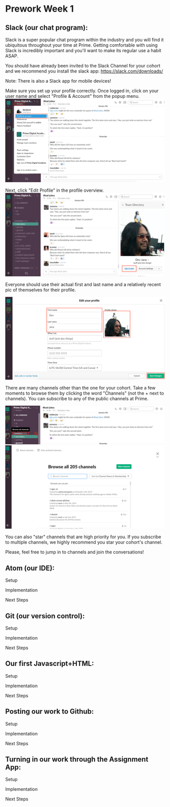 Prework Week 1
==============

Slack (our chat program):
-------------------------
Slack is a super popular chat program within the industry and you will find it ubiquitous throughout your time at Prime. Getting comfortable with using Slack is incredibly important and you'll want to make its regular use a habit ASAP.

You should have already been invited to the Slack Channel for your cohort and we recommend you install the slack app: https://slack.com/downloads/

Note: There is also a Slack app for mobile devices!

Make sure you set up your profile correctly. Once logged in, click on your user name and select "Profile & Account" from the popup menu.
![slack0](images/slack0.png)

Next, click "Edit Profile" in the profile overview.
![slack1](images/slack1.png)

Everyone should use their actual first and last name and a relatively recent pic of themselves for their profile.

![slack2](images/slack2.png)

There are many channels other than the one for your cohort. Take a few moments to browse them by clicking the word "Channels" (not the + next to channels). You can subscribe to any of the public channels at Prime.

![slack3](images/slack3.png)
![slack4](images/slack4.png)

You can also "star" channels that are high priority for you. If you subscribe to multiple channels, we highly recommend you star your cohort's channel. 

Please, feel free to jump in to channels and join the conversations!

Atom (our IDE):
---------------
Setup

Implementation

Next Steps

Git (our version control):
--------------------------
Setup

Implementation

Next Steps

Our first Javascript+HTML:
--------------------------
Setup

Implementation

Next Steps


Posting our work to Github:
---------------------------
Setup

Implementation

Next Steps

Turning in our work through the Assignment App:
-----------------------------------------------
Setup

Implementation

Next Steps



